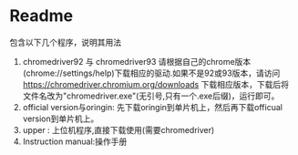 # Readme

包含以下几个程序，说明其用法

1. chromedriver92 与 chromedriver93 请根据自己的chrome版本(chrome://settings/help)下载相应的驱动.如果不是92或93版本，请访问 https://chromedriver.chromium.org/downloads 下载相应版本，下载后将文件名改为"chromedriver.exe"(无引号,只有一个.exe后缀)，运行即可。
2. official version与oringin: 先下载oringin到单片机上，然后再下载officual version到单片机上。
3. upper : 上位机程序,直接下载使用(需要chromedriver)
4. Instruction manual:操作手册

​     


